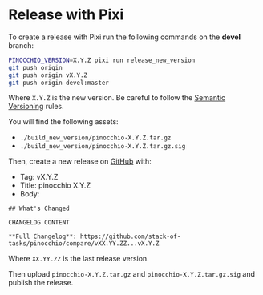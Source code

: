 # Release with Pixi

To create a release with Pixi run the following commands on the **devel** branch:

```bash
PINOCCHIO_VERSION=X.Y.Z pixi run release_new_version
git push origin
git push origin vX.Y.Z
git push origin devel:master
```

Where `X.Y.Z` is the new version.
Be careful to follow the [Semantic Versioning](https://semver.org/spec/v2.0.0.html) rules.

You will find the following assets:
- `./build_new_version/pinocchio-X.Y.Z.tar.gz`
- `./build_new_version/pinocchio-X.Y.Z.tar.gz.sig`

Then, create a new release on [GitHub](https://github.com/stack-of-tasks/pinocchio/releases/new) with:

* Tag: vX.Y.Z
* Title: pinocchio X.Y.Z
* Body:
```
## What's Changed

CHANGELOG CONTENT

**Full Changelog**: https://github.com/stack-of-tasks/pinocchio/compare/vXX.YY.ZZ...vX.Y.Z
```

Where `XX.YY.ZZ` is the last release version.

Then upload `pinocchio-X.Y.Z.tar.gz` and `pinocchio-X.Y.Z.tar.gz.sig` and publish the release.
